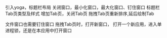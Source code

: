 引入yoga，标题栏布局
关闭窗口，最小化窗口，最大化窗口、钉住窗口
标题栏Tab页类型及样式
增加Tab页，关闭Tab页
拖拽Tab页重新排序,延后绘制Tab

文件窗口也需要钉住窗口
拖拽Tab页时，打开新窗口，
打开一个新应用，进入单进程锁，还是在本应用中打开窗口